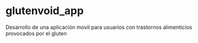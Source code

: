# glutenvoid_app

Desarrollo de una aplicación movil para usuarios con trastornos alimenticios provocados por el gluten

